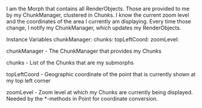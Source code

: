 I am the Morph that contains all RenderObjects. Those are provided to me by my ChunkManager, clustered in Chunks. I know the current zoom level and the coordinates of the area I currently am displaying. Every time those change, I notify my ChunkManager, which updates my RenderObjects.

Instance Variables
	chunkManager:		<OSMChunkManager>
	chunks:		<OrderedCollection>
	topLeftCoord:		<Point>
	zoomLevel:		<Integer>

chunkManager
	- The ChunkManager that provides my Chunks

chunks
	- List of the Chunks that are my submorphs 

topLeftCoord
	- Geographic coordinate of the point that is currently shown at my top left corner 

zoomLevel
	- Zoom level at which my Chunks are currently being displayed. Needed by the *-methods in Point for coordinate conversion.